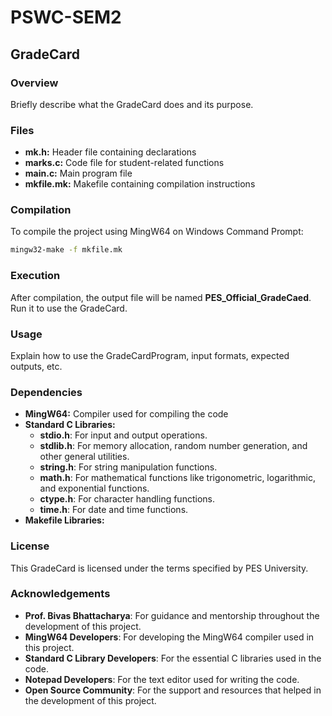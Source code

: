 # PSWC-SEM2
## GradeCard

### Overview
Briefly describe what the GradeCard does and its purpose.

### Files
- **mk.h:** Header file containing declarations
- **marks.c:** Code file for student-related functions
- **main.c:** Main program file
- **mkfile.mk:** Makefile containing compilation instructions

### Compilation
To compile the project using MingW64 on Windows Command Prompt:
```bash
mingw32-make -f mkfile.mk
```

### Execution
After compilation, the output file will be named **PES_Official_GradeCaed**. Run it to use the GradeCard.

### Usage
Explain how to use the GradeCardProgram, input formats, expected outputs, etc.

### Dependencies

- **MingW64:** Compiler used for compiling the code
- **Standard C Libraries:**
  - **stdio.h**: For input and output operations.
  - **stdlib.h**: For memory allocation, random number generation, and other general utilities.
  - **string.h**: For string manipulation functions.
  - **math.h**: For mathematical functions like trigonometric, logarithmic, and exponential functions.
  - **ctype.h**: For character handling functions.
  - **time.h**: For date and time functions.
- **Makefile Libraries:**

### License
This GradeCard is licensed under the terms specified by PES University. 

### Acknowledgements
- **Prof. Bivas Bhattacharya**: For guidance and mentorship throughout the development of this project.
- **MingW64 Developers**: For developing the MingW64 compiler used in this project.
- **Standard C Library Developers**: For the essential C libraries used in the code.
- **Notepad Developers**: For the text editor used for writing the code.
- **Open Source Community**: For the support and resources that helped in the development of this project.
